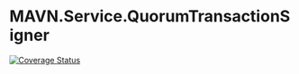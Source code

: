 # MAVN.Service.QuorumTransactionSigner

[![Coverage Status](https://coveralls.io/repos/github/OpenMAVN/MAVN.Service.QuorumTransactionSigner/badge.svg?branch=master)](https://coveralls.io/github/OpenMAVN/MAVN.Service.QuorumTransactionSigner?branch=master)